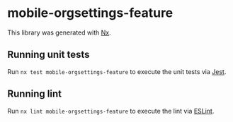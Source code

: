 # mobile-orgsettings-feature

This library was generated with [Nx](https://nx.dev).

## Running unit tests

Run `nx test mobile-orgsettings-feature` to execute the unit tests via [Jest](https://jestjs.io).

## Running lint

Run `nx lint mobile-orgsettings-feature` to execute the lint via [ESLint](https://eslint.org/).
